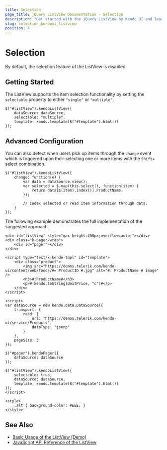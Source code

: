 ```yaml
---
title: Selection
page_title: jQuery ListView Documentation - Selection
description: "Get started with the jQuery ListView by Kendo UI and learn how to implement its selection functionality."
slug: selection_kendoui_listview
position: 4
---
```


# Selection

By default, the selection feature of the ListView is disabled.

## Getting Started

The ListView supports the item selection functionality by setting the `selectable` property to either `"single"` or `"multiple"`.

    $("#listView").kendoListView({
        dataSource: dataSource,
        selectable: "multiple",
        template: kendo.template($("#template").html())
    });

## Advanced Configuration

You can also detect when users pick up items through the `change` event which is triggered upon their selecting one or more items with the `Shift`+ select combination.

    $("#listView").kendoListView({
        change: function(e) {
            var data = dataSource.view();
            var selected = $.map(this.select(), function(item) {
                return data[$(item).index()].ProductName;
            });

            // Index selected or read item information through data.
        }
    });

The following example demonstrates the full implementation of the suggested approach.

```dojo
<div id="listView" style="max-height:400px;overflow:auto;"></div>
<div class="k-pager-wrap">
    <div id="pager"></div>
</div>

<script type="text/x-kendo-tmpl" id="template">
    <div class="product">
        <img src="https://demos.telerik.com/kendo-ui/content/web/foods/#= ProductID #.jpg" alt="#: ProductName # image" />
        <h3>#:ProductName#</h3>
        <p>#:kendo.toString(UnitPrice, "c")#</p>
    </div>
</script>

<script>
var dataSource = new kendo.data.DataSource({
    transport: {
        read: {
            url: "https://demos.telerik.com/kendo-ui/service/Products",
            dataType: "jsonp"
        }
    },
    pageSize: 3
});

$("#pager").kendoPager({
    dataSource: dataSource
});

$("#listView").kendoListView({
    selectable: true,
    dataSource: dataSource,
    template: kendo.template($("#template").html())
});
</script>

<style>
    .alt { background-color: #EEE; }
</style>

```

## See Also

* [Basic Usage of the ListView (Demo)](https://demos.telerik.com/kendo-ui/listview/index)
* [JavaScript API Reference of the ListView](/api/javascript/ui/listview)

